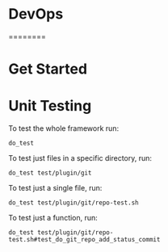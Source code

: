 # DevOps
========


Get Started
===========




Unit Testing
============

To test the whole framework run:

```
do_test
```

To test just files in a specific directory, run:

```
do_test test/plugin/git
```

To test just a single file, run:

```
do_test test/plugin/git/repo-test.sh
```

To test just a function, run:

```
do_test test/plugin/git/repo-test.sh#test_do_git_repo_add_status_commit
```
